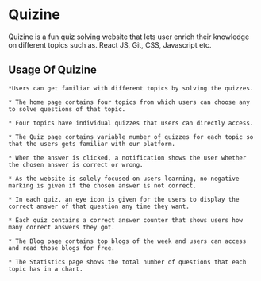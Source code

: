 # Quizine

Quizine is a fun quiz solving website that lets user enrich their knowledge on different topics such as. React JS, Git, CSS, Javascript etc.

## Usage Of Quizine

    *Users can get familiar with different topics by solving the quizzes.

    * The home page contains four topics from which users can choose any to solve questions of that topic.

    * Four topics have individual quizzes that users can directly access. 

    * The Quiz page contains variable number of quizzes for each topic so that the users gets familiar with our platform.

    * When the answer is clicked, a notification shows the user whether the chosen answer is correct or wrong.

    * As the website is solely focused on users learning, no negative marking is given if the chosen answer is not correct.

    * In each quiz, an eye icon is given for the users to display the correct answer of that question any time they want.

    * Each quiz contains a correct answer counter that shows users how many correct answers they got.

    * The Blog page contains top blogs of the week and users can access and read those blogs for free.

    * The Statistics page shows the total number of questions that each topic has in a chart.



